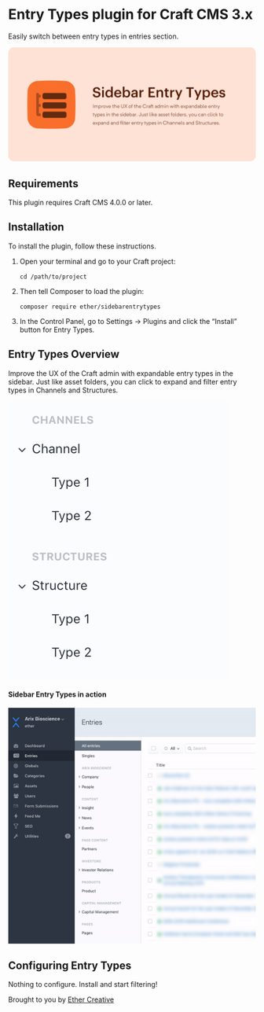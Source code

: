 # Entry Types plugin for Craft CMS 3.x

Easily switch between entry types in entries section.

![Screenshot](resources/banner.png)

## Requirements

This plugin requires Craft CMS 4.0.0 or later.

## Installation

To install the plugin, follow these instructions.

1.  Open your terminal and go to your Craft project:

        cd /path/to/project

2.  Then tell Composer to load the plugin:

        composer require ether/sidebarentrytypes

3.  In the Control Panel, go to Settings → Plugins and click the “Install” button for Entry Types.

## Entry Types Overview

Improve the UX of the Craft admin with expandable entry types in the sidebar. Just like asset folders, you can click to expand and filter entry types in Channels and Structures.

![Screenshot](resources/screenshot.png)

#### Sidebar Entry Types in action
![Example](resources/sidebar-entry-types.gif)

## Configuring Entry Types

Nothing to configure. Install and start filtering!

Brought to you by [Ether Creative](https://ethercreative.co.uk)
